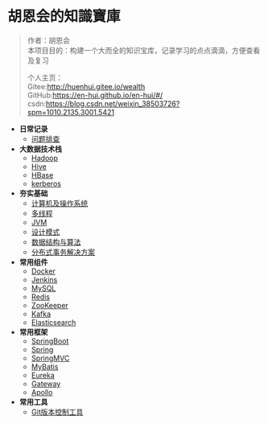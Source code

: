 # 胡恩会的知識寶庫

> 作者：胡恩会   
> 本项目目的：构建一个大而全的知识宝库，记录学习的点点滴滴，方便查看及复习    
>
> 个人主页：    
> Gitee:http://huenhui.gitee.io/wealth    
> GitHub:https://en-hui.github.io/en-hui/#/   
> csdn:https://blog.csdn.net/weixin_38503726?spm=1010.2135.3001.5421

- **日常记录**
  - [问题排查](日常记录/问题排查/)
- **大数据技术栈**
  - [Hadoop](大数据技术栈/Hadoop/)
  - [Hive](大数据技术栈/Hive/)
  - [HBase](大数据技术栈/HBase/)
  - [kerberos](大数据技术栈/kerberos/)
- **夯实基础**
  - [计算机及操作系统](夯实基础/计算机及操作系统/)
  - [多线程](夯实基础/多线程/)
  - [JVM](夯实基础/JVM/)
  - [设计模式](夯实基础/设计模式/)
  - [数据结构与算法](夯实基础/数据结构与算法/)
  - [分布式事务解决方案](夯实基础/分布式事务解决方案/)
- **常用组件**
  - [Docker](常用组件/Docker/)
  - [Jenkins](常用组件/Jenkins/)
  - [MySQL](常用组件/MySQL/)
  - [Redis](常用组件/Redis/)
  - [ZooKeeper](常用组件/ZooKeeper/)
  - [Kafka](常用组件/Kafka/)
  - [Elasticsearch](常用组件/Elasticsearch/)
- **常用框架**
  - [SpringBoot](常用框架/Springboot/README.md)
  - [Spring](常用框架/Spring/README.md)
  - [SpringMVC](常用框架/SpringMVC/)
  - [MyBatis](常用框架/MyBatis/)
  - [Eureka](常用框架/Eureka/)
  - [Gateway](常用框架/Gateway/)
  - [Apollo](常用框架/Apollo/)
- **常用工具**
  - [Git版本控制工具](常用工具/Git/README.md)

